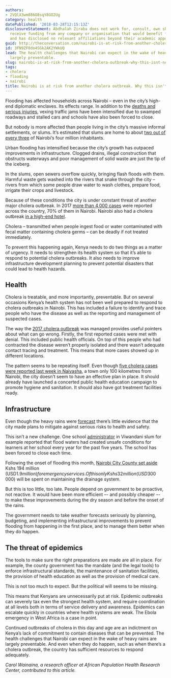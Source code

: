 ```yaml
---
authors:
- 2VQlX3wm886O8sqY8GO2Ug
category: health
datePublished: '2018-03-28T12:15:13Z'
disclosureStatement: Abdhalah Ziraba does not work for, consult, own shares in or
  receive funding from any company or organisation that would benefit from this article,
  and has disclosed no relevant affiliations beyond their academic appointment.
guid: http://theconversation.com/nairobi-is-at-risk-from-another-cholera-outbreak-why-this-isnt-necessary-93891
id: 3FN9ZF8do4SGk2AK2YWkUQ
lead: The health challenges that Nairobi can expect in the wake of heavy rains are
  largely preventable.
slug: nairobi-is-at-risk-from-another-cholera-outbreak-why-this-isnt-necessary
tags:
- cholera
- flooding
- nairobi
title: Nairobi is at risk from another cholera outbreak. Why this isn't necessary
---
```

Flooding has affected households across Nairobi – even in the city’s high-end diplomatic enclaves. Its effects range. In addition to the [deaths and serious injuries](http://floodlist.com/africa/kenya-floods-march-2018), vexing traffic jams have been intensified due to swamped roadways and stalled cars and schools have also been forced to close.

But nobody is more affected than people living in the city’s massive informal settlements, or slums. It’s estimated that slums are home to about [two out of every three](http://aphrc.org/wp-content/uploads/2014/08/NCSS2-FINAL-Report.pdf) of Nairobi’s four million inhabitants.

Urban flooding has intensified because the city’s growth has outpaced improvements in infrastructure. Clogged drains, illegal construction that obstructs waterways and poor management of solid waste are just the tip of the iceberg. 

In the slums, open sewers overflow quickly, bringing flash floods with them. Harmful waste gets washed into the rivers that snake through the city – rivers from which some people draw water to wash clothes, prepare food, irrigate their crops and livestock.

Because of these conditions the city is under constant threat of another major cholera outbreak. In 2017 [more than 4,000 cases](https://reliefweb.int/report/kenya/cholera-kenya-disease-outbreak-news-11-december-2017) were reported across the country, 70% of them in Nairobi. Nairobi also had a cholera outbreak [in a high-end hotel](https://www.nation.co.ke/counties/nairobi/government-apparent-attempt-cover-up-cholera-outbreak-weston/1954174-3986100-11xk3ci/index.html).

Cholera – transmitted when people ingest food or water contaminated with fecal matter containing cholera germs – can be deadly if not treated immediately. 

To prevent this happening again, Kenya needs to do two things as a matter of urgency. It needs to strengthen its health system so that it’s able to respond to potential cholera outbreaks. It also needs to improve infrastructure development planning to prevent potential disasters that could lead to health hazards. 

## Health

Cholera is treatable, and more importantly, preventable. But on several occasions Kenya’s health system has not been well prepared to respond to cholera outbreaks in Nairobi. This has included a failure to identify and trace people who have the disease as well as the reporting and management of suspected cases. 

The way the [2017 cholera outbreak](https://www.nation.co.ke/counties/nairobi/government-apparent-attempt-cover-up-cholera-outbreak-weston/1954174-3986100-11xk3ci/index.html) was managed provides useful pointers about what can go wrong. Firstly, the first reported cases were met with denial. This included public health officials. On top of this people who had contracted the disease weren’t properly isolated and there wasn’t adequate contact tracing and treatment. This means that more cases showed up in different locations.

The pattern seems to be repeating itself. Even though [five cholera cases were reported last week in Naivasha](https://www.the-star.co.ke/news/2018/03/23/panic-after-fifth-cholera-case-is-reported-in-naivasha_c1735297), a town only 100 kilometres from Nairobi, the city doesn’t seem to have an effective plan in place. It should already have launched a concerted public health education campaign to promote hygiene and sanitation. It should also have got treatment facilities ready. 

## Infrastructure

Even though the heavy rains were [forecast](http://www.meteo.go.ke/pdf/rainAdvisory.pdf) there’s little evidence that the city made plans to mitigate against serious risks to health and safety. 

This isn’t a new challenge. One school [administrator](https://www.nation.co.ke/news/education/Nairobi-schools-close-over-flooding/2643604-4344392-125cthfz/index.html) in Viwandani slum for example reported that flood waters had created unsafe conditions for learners at her school every year for the past five years. The school has been forced to close each time.

Following the onset of flooding this month, [Nairobi City County set aside](https://www.nation.co.ke/counties/nairobi/Flood-mitigation-fund-Nairobi/1954174-4345842-cj1hmoz/index.html) Kshs 194 million (USD$1.9 million) for emergency services. Of this only Kshs 32 million (USD$300 000) will be spent on maintaining the drainage system. 

But this is too little, too late. People depend on government to be proactive, not reactive. It would have been more efficient –- and possibly cheaper –- to make these improvements during the dry season and before the onset of the rains. 

The government needs to take weather forecasts seriously by planning, budgeting, and implementing infrastructural improvements to prevent flooding from happening in the first place, and to manage them better when they do happen. 

## The threat of epidemics

The tools to make sure the right preparations are made are all in place. For example, the county government has the mandate (and the legal tools) to enforce infrastructural standards, the maintenance of sanitation facilities, the provision of health education as well as the provision of medical care. 

This is not too much to expect. But the political will seems to be missing.

This means that Kenyans are unnecessarily put at risk. Epidemic outbreaks can severely tax even the strongest health system, and require coordination at all levels both in terms of service delivery and awareness. Epidemics can escalate quickly in countries where health systems are weak. The Ebola emergency in West Africa is a case in point. 

Continued outbreaks of cholera in this day and age are an indictment on Kenya’s lack of commitment to contain diseases that can be prevented. The health challenges that Nairobi can expect in the wake of heavy rains are largely preventable. And even when they do happen, such as when there’s a cholera outbreak, the country has sufficient resources to respond adequately. 

_Carol Wainaina, a research officer at African Population Health Research Center, contributed to this article._